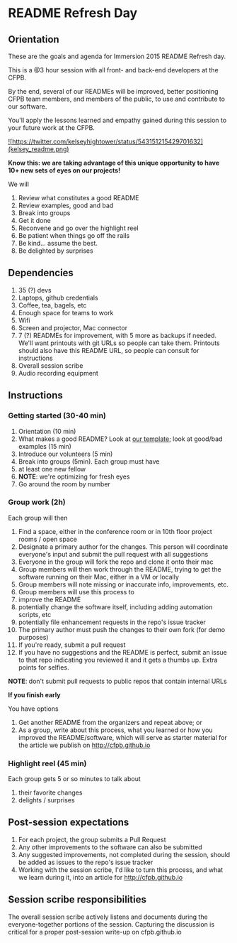 
# README Refresh Day


## Orientation

These are the goals and agenda for Immersion 2015 README Refresh day.

This is a @3 hour session with all front- and back-end developers at the CFPB.

By the end, several of our READMEs will be improved, better positioning CFPB team members, and members of the public, 
to use and contribute to our software.

You'll apply the lessons learned and empathy gained during this session to your future work at the CFPB.


<a href="https://twitter.com/kelseyhightower/status/543151215429701632">![https://twitter.com/kelseyhightower/status/543151215429701632](kelsey_readme.png)</a>

**Know this: we are taking advantage of this unique opportunity to have 10+ new sets of eyes on our projects!**

We will

1. Review what constitutes a good README
1. Review examples, good and bad
1. Break into groups
1. Get it done
1. Reconvene and go over the highlight reel
1. Be patient when things go off the rails
1. Be kind... assume the best. 
1. Be delighted by surprises

## Dependencies

1. 35 (?) devs
1. Laptops, github credentials
1. Coffee, tea, bagels, etc
1. Enough space for teams to work
1. Wifi
1. Screen and projector, Mac connector
1. 7 (?) READMEs for improvement, with 5 more as backups if needed. We'll want printouts with git URLs so people can take them. 
   Printouts should also have this README URL, so people can consult for instructions
1. Overall session scribe
1. Audio recording equipment


## Instructions

### Getting started (30-40 min)

1. Orientation (10 min)
1. What makes a good README? Look at [our template](https://github.com/cfpb/open-source-project-template); look at good/bad examples (15 min)
1. Introduce our volunteers (5 min)
1. Break into groups (5min). Each group must have
  2. at least one new fellow
  4. **NOTE**: we're optimizing for fresh eyes
  5. Go around the room by number


### Group work (2h)

Each group will then

1. Find a space, either in the conference room or in 10th floor project rooms / open space
1. Designate a primary author for the changes. This person will coordinate everyone's input and submit the pull request with all suggestions
1. Everyone in the group will fork the repo and clone it onto their mac
1. Group members will then work through the README, trying to get the software running on their Mac, either in a VM or locally
1. Group members will note missing or inaccurate info, improvements, etc. 
1. Group members will use this process to
  1. improve the README 
  1. potentially change the software itself, including adding automation scripts, etc
  1. potentially file enhancement requests in the repo's issue tracker
1. The primary author must push the changes to their own fork (for demo purposes)
1. If you're ready, submit a pull request
1. If you have no suggestions and the README is perfect, submit an issue to that repo indicating you reviewed it and it gets a thumbs up. 
Extra points for selfies.

**NOTE**: don't submit pull requests to public repos that contain internal URLs

**If you finish early**

You have options

1. Get another README from the organizers and repeat above; or
2. As a group, write about this process, what you learned or how you improved the README/software, 
which will serve as starter material for the article we publish on http://cfpb.github.io

### Highlight reel (45 min)

Each group gets 5 or so minutes to talk about

1. their favorite changes
1. delights / surprises

## Post-session expectations

1. For each project, the group submits a Pull Request
1. Any other improvements to the software can also be submitted
1. Any suggested improvements, not completed during the session, should be added as issues to the repo's issue tracker
1. Working with the session scribe, I'd like to turn this process, and what we learn during it, into an article for http://cfpb.github.io


## Session scribe responsibilities

The overall session scribe actively listens and documents during the everyone-together portions of the session. 
Capturing the discussion is critical for a proper post-session write-up on cfpb.github.io
 
